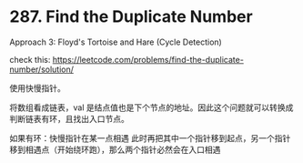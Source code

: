 # 287. Find the Duplicate Number
Approach 3: Floyd's Tortoise and Hare (Cycle Detection)

check this: https://leetcode.com/problems/find-the-duplicate-number/solution/

使用快慢指针。

将数组看成链表，val 是结点值也是下个节点的地址。因此这个问题就可以转换成判断链表有环，且找出入口节点。

如果有环：快慢指针在某一点相遇
此时再把其中一个指针移到起点，另一个指针移到相遇点（开始绕环跑），那么两个指针必然会在入口相遇